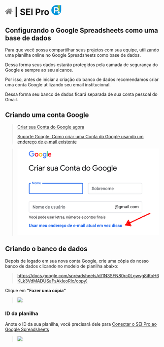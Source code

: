 # [![Home](../img/home.png)](../) |  SEI Pro ![Icone](../img/icon-32.png)

## Configurando o Google Spreadsheets como uma base de dados

Para que você possa compartilhar seus projetos com sua equipe, utilizando uma planilha online no Google Spreadsheets como base de dados.

Dessa forma seus dados estarão protegidos pela camada de segurança do Google e sempre ao seu alcance.

Por isso, antes de iniciar a criação do banco de dados recomendamos criar uma conta Google utilizando seu email institucional. 

Dessa forma seu banco de dados ficará separada de sua conta pessoal do Gmail.

## Criando uma conta Google

> [Criar sua Conta do Google agora](https://accounts.google.com/SignUp)
>
> [Suporte Google: Como criar uma Conta do Google usando um endereço de e-mail existente](https://support.google.com/accounts/answer/27441)

> ![Tela 1](../img/tela-basedados1.png) 

## Criando o banco de dados
Depois de logado em sua nova conta Google, crie uma cópia do nosso banco de dados clicando no modelo de planilha abaixo:

> [https://docs.google.com/spreadsheets/d/1N3SFN80rc0Lgwvg8iKoH6KLk3VdMADUSaFsAkIeoRIo/copy)](https://docs.google.com/spreadsheets/d/1N3SFN80rc0Lgwvg8iKoH6KLk3VdMADUSaFsAkIeoRIo/copy)

Clique em **"Fazer uma cópia"**

>  <img src="https://github.com/pedrohsoaresadv/sei-pro/raw/master/img/tela-basedados2.png" data-canonical-src="https://github.com/pedrohsoaresadv/sei-pro/raw/master/img/tela-basedados2.png" width="450"/>

### ID da planilha

Anote o ID da sua planilha, você precisará dele para [Conectar o SEI Pro ao Google Spreadsheets](./pages/SEISHEETS.md)

>  <img src="https://github.com/pedrohsoaresadv/sei-pro/raw/master/img/tela-basedados3.png" data-canonical-src="https://github.com/pedrohsoaresadv/sei-pro/raw/master/img/tela-basedados3.png" width="550"/>
